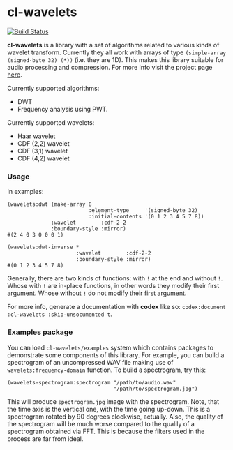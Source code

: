 cl-wavelets
===========
[![Build Status](https://travis-ci.com/shamazmazum/cl-wavelets.svg?branch=master)](https://travis-ci.com/shamazmazum/cl-wavelets)

**cl-wavelets** is a library with a set of algorithms related to
various kinds of wavelet transform. Currently they all work with
arrays of type `(simple-array (signed-byte 32) (*))` (i.e. they are
1D). This makes this library suitable for audio processing and
compression. For more info visit the project page
[here](http://shamazmazum.github.io/cl-wavelets).

Currently supported algorithms:
* DWT
* Frequency analysis using PWT.

Currently supported wavelets:
* Haar wavelet
* CDF (2,2) wavelet
* CDF (3,1) wavelet
* CDF (4,2) wavelet

### Usage

In examples:
~~~~
(wavelets:dwt (make-array 8
                          :element-type     '(signed-byte 32)
                          :initial-contents '(0 1 2 3 4 5 7 8))
              :wavelet        :cdf-2-2
              :boundary-style :mirror)
#(2 4 0 3 0 0 0 1)

(wavelets:dwt-inverse *
                      :wavelet        :cdf-2-2
                      :boundary-style :mirror)
#(0 1 2 3 4 5 7 8)
~~~~

Generally, there are two kinds of functions: with `!` at the end and without
`!`. Whose with `!` are in-place functions, in other words they modify their
first argument. Whose without `!` do not modify their first argument.

For more info, generate a documentation with **codex** like so:
`codex:document :cl-wavelets :skip-unsocumented t`.

### Examples package

You can load `cl-wavelets/examples` system which contains packages to
demonstrate some components of this library. For example, you can
build a spectrogram of an uncompressed WAV file making use of
`wavelets:frequency-domain` function. To build a spectrogram, try this:
~~~~
(wavelets-spectrogram:spectrogram "/path/to/audio.wav"
                                  "/path/to/spectrogram.jpg")
~~~~
This will produce `spectrogram.jpg` image with the spectrogram. Note,
that the time axis is the vertical one, with the time going
up-down. This is a spectrogram rotated by 90 degrees clockwise,
actually. Also, the quality of the spectrogram will be much worse
compared to the qualily of a spectrogram obtained via FFT. This is
because the filters used in the process are far from ideal.
